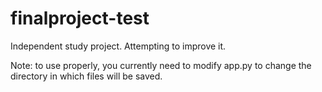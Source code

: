 # finalproject-test
Independent study project. Attempting to improve it.

Note: to use properly, you currently need to modify app.py to change the directory in which files will be saved.
